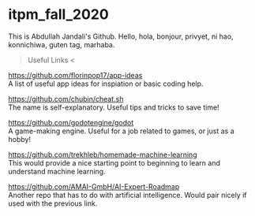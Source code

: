 # itpm_fall_2020

This is Abdullah Jandali's Github. Hello, hola, bonjour, privyet, ni hao, konnichiwa, guten tag, marhaba.

> Useful Links <

https://github.com/florinpop17/app-ideas <br/>
A list of useful app ideas for inspiation or basic coding help.

https://github.com/chubin/cheat.sh<br/>
The name is self-explanatory. Useful tips and tricks to save time!

https://github.com/godotengine/godot<br/>
A game-making engine. Useful for a job related to games, or just as a hobby!

https://github.com/trekhleb/homemade-machine-learning<br/>
This would provide a nice starting point to beginning to learn and understand machine learning.

https://github.com/AMAI-GmbH/AI-Expert-Roadmap<br/>
Another repo that has to do with artificial intelligence. Would pair nicely if used with the previous link.
